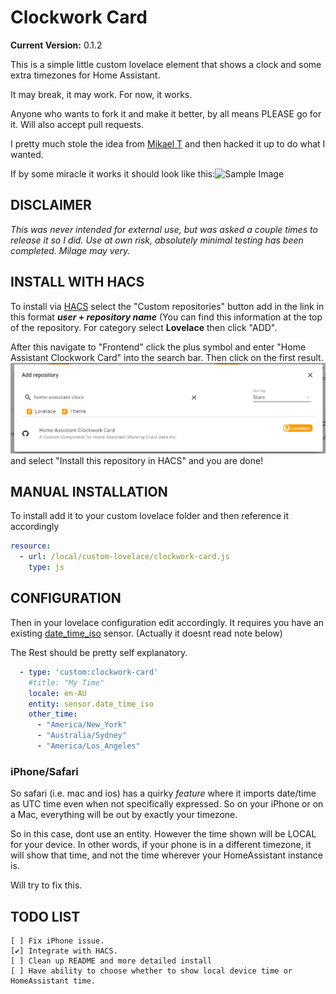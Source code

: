 # Clockwork Card

**Current Version:** 0.1.2

This is a simple little custom lovelace element that shows a clock and some extra timezones for Home Assistant.

It may break, it may work. For now, it works.

Anyone who wants to fork it and make it better, by all means PLEASE go for it. Will also accept pull requests.

I pretty much stole the idea from [Mikael T](https://community.home-assistant.io/t/palm-springs-theme/103533) and then hacked it up to do what I wanted.

If by some miracle it works it should look like this:![Sample Image](sample.jpg)

## DISCLAIMER

*This was never intended for external use, but was asked a couple times to release it so I did.
Use at own risk, absolutely minimal testing has been completed. Milage may very.*

## INSTALL WITH HACS

To install via [HACS](https://hacs.xyz/) select the "Custom repositories" button add in the link in this format ***user* + *repository name***  (You can find this information at the top of the repository.  For category select  **Lovelace** then click "ADD".

After this navigate to "Frontend" click the plus symbol and enter "Home Assistant Clockwork Card" into the search bar. Then click on the first result. ![Description](searchbar.png) and select "Install this repository in HACS" and you are done!

## MANUAL INSTALLATION

To install add it to your custom lovelace folder and then reference it accordingly

```yaml
resource:
  - url: /local/custom-lovelace/clockwork-card.js
    type: js
```

## CONFIGURATION

Then in your lovelace configuration edit accordingly.
It requires you have an existing [date_time_iso](https://www.home-assistant.io/integrations/time_date/) sensor. (Actually it doesnt read note below)

The Rest should be pretty self explanatory.

```Yaml
  - type: 'custom:clockwork-card'
    #title: "My Time"
    locale: en-AU
    entity: sensor.date_time_iso
    other_time:
      - "America/New_York"
      - "Australia/Sydney"
      - "America/Los_Angeles"
```


### iPhone/Safari
 So safari (i.e. mac and ios) has a quirky *feature* where it imports date/time as UTC time even when not specifically expressed. So on your iPhone or on a Mac, everything will be out by exactly your timezone.

So in this case, dont use an entity. However the time shown will be LOCAL for your device. In other words, if your phone is in a different timezone, it will show that time, and not the time wherever your HomeAssistant instance is.

Will try to fix this.

## TODO LIST
    [ ] Fix iPhone issue.
    [✔️] Integrate with HACS.
    [ ] Clean up README and more detailed install 
    [ ] Have ability to choose whether to show local device time or HomeAssistant time.
